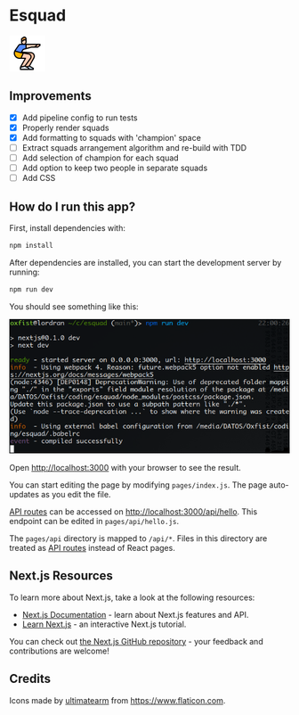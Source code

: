 # Esquad

![Icon of person performing a squat](./public/squat.png)

## Improvements

- [x] Add pipeline config to run tests
- [x] Properly render squads
- [x] Add formatting to squads with 'champion' space
- [ ] Extract squads arrangement algorithm and re-build with TDD
- [ ] Add selection of champion for each squad
- [ ] Add option to keep two people in separate squads
- [ ] Add CSS

## How do I run this app?

First, install dependencies with:

```bash
npm install
```

After dependencies are installed, you can start the development server by
running:

```bash
npm run dev
```

You should see something like this:

![Screenshot of `next dev` command](./docs/images/next-dev.png)

Open <http://localhost:3000> with your browser to see the result.

You can start editing the page by modifying `pages/index.js`. The page
auto-updates as you edit the file.

[API routes](https://nextjs.org/docs/api-routes/introduction) can be accessed on
<http://localhost:3000/api/hello>. This endpoint can be edited in
`pages/api/hello.js`.

The `pages/api` directory is mapped to `/api/*`. Files in this directory are
treated as [API routes](https://nextjs.org/docs/api-routes/introduction) instead
of React pages.

## Next.js Resources

To learn more about Next.js, take a look at the following resources:

- [Next.js Documentation](https://nextjs.org/docs) - learn about Next.js
  features and API.
- [Learn Next.js](https://nextjs.org/learn) - an interactive Next.js tutorial.

You can check out
[the Next.js GitHub repository](https://github.com/vercel/next.js/) - your
feedback and contributions are welcome!

## Credits

Icons made by
[ultimatearm](https://www.flaticon.com/authors/ultimatearm 'ultimatearm') from
<https://www.flaticon.com>.
